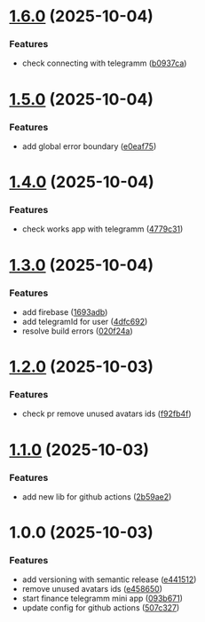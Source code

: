 # [1.6.0](https://github.com/Baranov-alexei18/telegramm-app-zentro-money/compare/v1.5.0...v1.6.0) (2025-10-04)


### Features

* check connecting with telegramm ([b0937ca](https://github.com/Baranov-alexei18/telegramm-app-zentro-money/commit/b0937caad7fbdfa28aedc501b9a97c6f5eb7c455))

# [1.5.0](https://github.com/Baranov-alexei18/telegramm-app-zentro-money/compare/v1.4.0...v1.5.0) (2025-10-04)


### Features

* add global error boundary ([e0eaf75](https://github.com/Baranov-alexei18/telegramm-app-zentro-money/commit/e0eaf75400cf9f33520ea872e75ce4128af0a71b))

# [1.4.0](https://github.com/Baranov-alexei18/telegramm-app-zentro-money/compare/v1.3.0...v1.4.0) (2025-10-04)


### Features

* check works app with telegramm ([4779c31](https://github.com/Baranov-alexei18/telegramm-app-zentro-money/commit/4779c31a19cfa9aab7b8c54f94d6cec0e8fd573d))

# [1.3.0](https://github.com/Baranov-alexei18/telegramm-app-zentro-money/compare/v1.2.0...v1.3.0) (2025-10-04)


### Features

* add firebase ([1693adb](https://github.com/Baranov-alexei18/telegramm-app-zentro-money/commit/1693adb6d3de4ba2ec7fe8977cd20eaea9a38c21))
* add telegramId for user ([4dfc692](https://github.com/Baranov-alexei18/telegramm-app-zentro-money/commit/4dfc6923c4a7162df3fdc0e23ca4422c48be1632))
* resolve build errors ([020f24a](https://github.com/Baranov-alexei18/telegramm-app-zentro-money/commit/020f24aa0290e49b7cf55d8df709e4cabf94f201))

# [1.2.0](https://github.com/Baranov-alexei18/telegramm-app-zentro-money/compare/v1.1.0...v1.2.0) (2025-10-03)


### Features

* check pr remove unused avatars ids ([f92fb4f](https://github.com/Baranov-alexei18/telegramm-app-zentro-money/commit/f92fb4f029c36d131abd82c6b28e8366457c8180))

# [1.1.0](https://github.com/Baranov-alexei18/telegramm-app-zentro-money/compare/v1.0.0...v1.1.0) (2025-10-03)


### Features

* add new lib for github actions ([2b59ae2](https://github.com/Baranov-alexei18/telegramm-app-zentro-money/commit/2b59ae29cc3038cff52c38804f7905a9b3d29d30))

# 1.0.0 (2025-10-03)


### Features

* add versioning with semantic release ([e441512](https://github.com/Baranov-alexei18/telegramm-app-zentro-money/commit/e441512e65928485c083f1a1119f767e47820833))
* remove unused avatars ids ([e458650](https://github.com/Baranov-alexei18/telegramm-app-zentro-money/commit/e458650540b0a19a02d6371e69ea1f517261a119))
* start finance telegramm mini app ([093b671](https://github.com/Baranov-alexei18/telegramm-app-zentro-money/commit/093b6713f929838017756676608dee0675c1876b))
* update config for github actions ([507c327](https://github.com/Baranov-alexei18/telegramm-app-zentro-money/commit/507c3271f5d7c3a2112e53e70c6a435e12724041))
